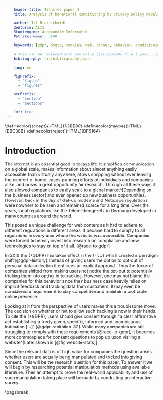 ```yaml
---
    header-title: Transfer paper 4
    title: Analysis of behavioral conditioning by privacy policy modals

    author: Til Blechschmidt
    Zenturie: A17a
    Studiengang: Angewandte Informatik
    Matrikelnummer: 8240

    keywords: [gdpr, dsgvo, cookies, web, banner, behavior, conditioning, survey]
    
    # This can be replaced with any valid bibliography file (.yaml, .json, .bib)
    bibliography: src/bibliography.json

    lang: en

    figPrefix:
      - "figure"
      - "figures"

    secPrefix:
      - "section"
      - "sections"

    lof: true
---
```


\definecolor{accept}{HTML}{A3BE8C}
\definecolor{maybe}{HTML}{EBCB8B}
\definecolor{reject}{HTML}{BF616A}

# Introduction

The internet is an essential good in todays life. It simplifies communication on a global scale, makes information about almost anything easily accessible from virtually anywhere, allows shopping without ever leaving the comfort of home, eases planning efforts of individuals and companies alike, and poses a great opportunity for research. Through all these ways it also allowed companies to easily scale to a global market^[Depending on the business sector] and even opened up new business opportunities. However, back in the day of dial-up modems and Netscape regulations were nowhere to be seen and remained scarce for a long time. Over the years, local regulations like the Telemediengesetz in Germany developed in many countries around the world.

This posed a unique challenge for web content as it had to adhere to different regulations in different areas. It became hard to comply to all regulations in every area where the website was accessible. Companies were forced to heavily invest into research on compliance and new technologies to stay on top of it all. [@race-to-gdpr]

In 2018 the (+GDPR) has taken effect in the (+EU) which created a paradigm shift [@gdpr-history]. Instead of giving users the option to opt-out of personal data collection it enforces an explicit approval. Thus the focus of companies shifted from making users not notice the opt-out to potentially tricking them into opting-in to tracking. However, one may not blame the companies for this behavior since their business case heavily relies on implicit feedback and tracking data from customers. It may even be considered a requirement to stay competitive and maintain a profitable online presence.

Looking at it from the perspective of users makes this a troublesome move. The decision on whether or not to allow such tracking is now in their hands. To cite the (+GDPR), users should give consent through "a clear affirmative act establishing a freely given, specific, informed and unambiguous indication [...]" [@gdpr-recitation-32]. While many companies are still struggling to comply with these requirements [@race-to-gdpr], it becomes more commonplace for consent questions to pop up upon visiting a website^[Later shown in [@fig:website-stats]].

Since the relevant data is of high value for companies the question arises whether users are actually being manipulated and tricked into giving consent. This will be the research question for this paper. To answer it we will begin by researching potential manipulation methods using available literature. Then an attempt to prove the real-world applicability and use of such manipulation taking place will be made by conducting an interactive survey.

\pagebreak
